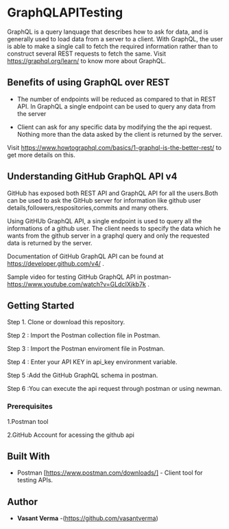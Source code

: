 # GraphQLAPITesting

GraphQL is a query lanquage that describes how to ask for data, and is generally used to load data from a server to a client.
With GraphQL, the user is able to make a single call to fetch the required information rather than to construct several REST requests to fetch the same.
Visit https://graphql.org/learn/ to know more about GraphQL.

## Benefits of using GraphQL over REST
* The number of endpoints will be reduced as compared to that in REST API. In GraphQL a single endpoint can be used to query any data from the server

* Client can ask for any specific data by modifying the the api request. Nothing more than the data asked by the client is returned by the server.

Visit https://www.howtographql.com/basics/1-graphql-is-the-better-rest/ to get more details on this.

## Understanding GitHub GraphQL API v4

GitHub has exposed both REST API and GraphQL API for all the users.Both can be used to ask the GitHub server for information like github user details,followers,respositories,commits and many others.

Using GitHUb GraphQL API, a single endpoint is used to query all the informations of a github user. The client needs to specify the data which he wants from the github server in a graphql query and only the requested data is returned by the server.

Documentation of GitHub GraphQL API can be found at https://developer.github.com/v4/ .

Sample video for testing GitHub GraphQL API in postman- https://www.youtube.com/watch?v=GLdcIXjkb7k .

## Getting Started

Step 1. Clone or download this repository.

Step 2 : Import the Postman collection file in Postman.

Step 3 : Import the Postman enviroment file in Postman.

Step 4 : Enter your API KEY in api_key environment variable.

Step 5 :Add the GitHub GraphQL schema in postman.

Step 6 :You can execute the api request through postman or using newman.

### Prerequisites

1.Postman tool

2.GitHub Account for acessing the github api

## Built With

* Postman [https://www.postman.com/downloads/] - Client tool for testing APIs.


## Author

* **Vasant Verma** -(https://github.com/vasantverma)




